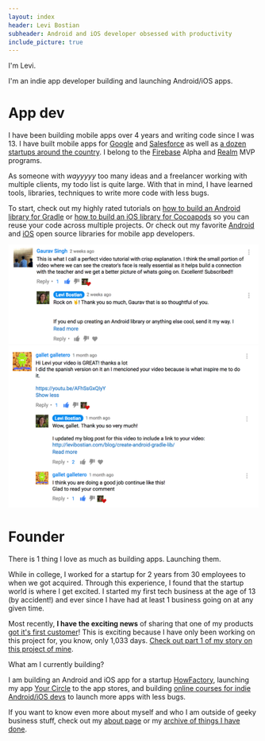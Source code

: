 ```yaml
---
layout: index
header: Levi Bostian
subheader: Android and iOS developer obsessed with productivity
include_picture: true
---
```


I'm Levi.

I'm an indie app developer building and launching Android/iOS apps.

# App dev

I have been building mobile apps over 4 years and writing code since I was 13. I have built mobile apps for [Google](/archive/freelance/google) and [Salesforce](/archive/freelance/salesforce) as well as [a dozen startups around the country](/archive/freelance). I belong to the [Firebase](https://firebase.google.com/) Alpha and [Realm](https://realm.io/) MVP programs.

As someone with *wayyyyy* too many ideas and a freelancer working with multiple clients, my todo list is quite large. With that in mind, I have learned tools, libraries, techniques to write more code with less bugs.

To start, check out my highly rated tutorials on [how to build an Android library for Gradle](http://levibostian.com/blog/create-android-gradle-lib/) or [how to build an iOS library for Cocoapods](http://levibostian.com/blog/create-cocoapod/) so you can reuse your code across multiple projects. Or check out my favorite [Android](http://levibostian.com/blog/favorite-android-open-source-libs/) and [iOS](http://levibostian.com/blog/favorite-ios-open-source-libs/) open source libraries for mobile app developers.

![Feedback I received from a tutorial video I created. This is what I call a perfect video tutorial.](/img/tutorials/gradle_android_library/feedback_3.png)
![One of my viewers of one of my video tutorials enjoyed it so much, he translated it to Spanish.](/img/tutorials/gradle_android_library/feedback_5.png)

<script id="-clp-1502" async="" src="https://withcoach.com/landing_pages/1502/embed.js"></script>

# Founder

There is 1 thing I love as much as building apps. Launching them.

While in college, I worked for a startup for 2 years from 30 employees to when we got acquired. Through this experience, I found that the startup world is where I get excited. I started my first tech business at the age of 13 (by accident!) and ever since I have had at least 1 business going on at any given time.

Most recently, **I have the exciting news** of sharing that one of my products [got it's first customer](http://levibostian.com/blog/1-033-days-for-my-first-customer/)! This is exciting because I have only been working on this project for, you know, only 1,033 days. [Check out part 1 of my story on this project of mine](http://levibostian.com/blog/1-033-days-for-my-first-customer/).

What am I currently building?

I am building an Android and iOS app for a startup [HowFactory](/archive/freelance/howfactory), launching my app [Your Circle](/archive/products/your_circle) to the app stores, and building [online courses for indie Android/iOS devs](https://learn.levibostian.com/levelup_app_dev) to launch more apps with less bugs.

If you want to know even more about myself and who I am outside of geeky business stuff, check out my [about page](/about) or my [archive of things I have done](/archive).

